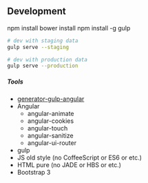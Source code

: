 ## Development

npm install 
bower install
npm install -g gulp

```bash
# dev with staging data
gulp serve --staging

# dev with production data
gulp serve --production
```

##### Tools

- [generator-gulp-angular](https://github.com/Swiip/generator-gulp-angular)
- Angular
  - angular-animate
  - angular-cookies
  - angular-touch
  - angular-sanitize
  - angular-ui-router
- gulp
- JS old style (no CoffeeScript or ES6 or etc.)
- HTML pure (no JADE or HBS or etc.)
- Bootstrap 3
